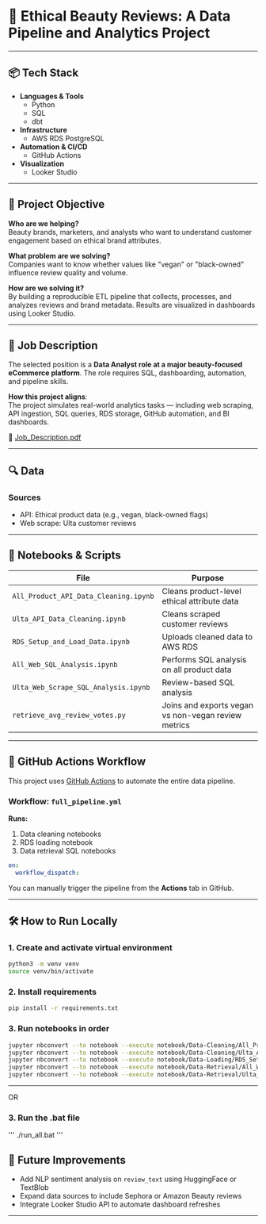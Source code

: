 # 🧠 Ethical Beauty Reviews: A Data Pipeline and Analytics Project

---

## 📦 Tech Stack

- **Languages & Tools**
  - Python
  - SQL
  - dbt
- **Infrastructure**
  - AWS RDS PostgreSQL
- **Automation & CI/CD**
  - GitHub Actions
- **Visualization**
  - Looker Studio

---

## 🎯 Project Objective

**Who are we helping?**  
Beauty brands, marketers, and analysts who want to understand customer engagement based on ethical brand attributes.

**What problem are we solving?**  
Companies want to know whether values like "vegan" or "black-owned" influence review quality and volume.

**How are we solving it?**  
By building a reproducible ETL pipeline that collects, processes, and analyzes reviews and brand metadata. Results are visualized in dashboards using Looker Studio.

---

## 💼 Job Description

The selected position is a **Data Analyst role at a major beauty-focused eCommerce platform**. The role requires SQL, dashboarding, automation, and pipeline skills.

**How this project aligns**:  
The project simulates real-world analytics tasks — including web scraping, API ingestion, SQL queries, RDS storage, GitHub automation, and BI dashboards.

📄 [Job_Description.pdf](proposal/Job_Description.pdf)

---

## 🔍 Data

### Sources

- API: Ethical product data (e.g., vegan, black-owned flags)
- Web scrape: Ulta customer reviews

---

## 📓 Notebooks & Scripts

| File                                  | Purpose                                             |
| ------------------------------------- | --------------------------------------------------- |
| `All_Product_API_Data_Cleaning.ipynb` | Cleans product-level ethical attribute data         |
| `Ulta_API_Data_Cleaning.ipynb`        | Cleans scraped customer reviews                     |
| `RDS_Setup_and_Load_Data.ipynb`       | Uploads cleaned data to AWS RDS                     |
| `All_Web_SQL_Analysis.ipynb`          | Performs SQL analysis on all product data           |
| `Ulta_Web_Scrape_SQL_Analysis.ipynb`  | Review-based SQL analysis                           |
| `retrieve_avg_review_votes.py`        | Joins and exports vegan vs non-vegan review metrics |

---

## 🚀 GitHub Actions Workflow

This project uses [GitHub Actions](https://github.com/features/actions) to automate the entire data pipeline.

### Workflow: `full_pipeline.yml`

**Runs:**

1. Data cleaning notebooks
2. RDS loading notebook
3. Data retrieval SQL notebooks

```yaml
on:
  workflow_dispatch:
```

You can manually trigger the pipeline from the **Actions** tab in GitHub.

---

## 🛠 How to Run Locally

### 1. Create and activate virtual environment

```bash
python3 -m venv venv
source venv/bin/activate
```

### 2. Install requirements

```bash
pip install -r requirements.txt
```

### 3. Run notebooks in order

```bash
jupyter nbconvert --to notebook --execute notebook/Data-Cleaning/All_Product_API_Data_Cleaning.ipynb
jupyter nbconvert --to notebook --execute notebook/Data-Cleaning/Ulta_API_Data_Cleaning.ipynb
jupyter nbconvert --to notebook --execute notebook/Data-Loading/RDS_Setup_and_Load_Data.ipynb
jupyter nbconvert --to notebook --execute notebook/Data-Retrieval/All_Web_SQL_Analysis.ipynb
jupyter nbconvert --to notebook --execute notebook/Data-Retrieval/Ulta_Web_Scrape_SQL_Analysis.ipynb
```

---

OR

### 3. Run the .bat file

'''
./run_all.bat
'''

## 🔮 Future Improvements

- Add NLP sentiment analysis on `review_text` using HuggingFace or TextBlob
- Expand data sources to include Sephora or Amazon Beauty reviews
- Integrate Looker Studio API to automate dashboard refreshes

---
